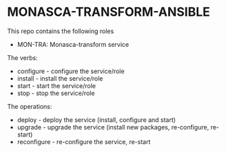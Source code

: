 <!--
(c) Copyright 2016 Hewlett Packard Enterprise Development LP
(c) Copyright 2017 SUSE LLC

Licensed under the Apache License, Version 2.0 (the "License"); you may
not use this file except in compliance with the License. You may obtain
a copy of the License at

http://www.apache.org/licenses/LICENSE-2.0

Unless required by applicable law or agreed to in writing, software
distributed under the License is distributed on an "AS IS" BASIS, WITHOUT
WARRANTIES OR CONDITIONS OF ANY KIND, either express or implied. See the
License for the specific language governing permissions and limitations
under the License.
-->

MONASCA-TRANSFORM-ANSIBLE
=========================

This repo contains the following roles

 - MON-TRA:         Monasca-transform service

The verbs:

  - configure - configure the service/role
  - install   - install the service/role
  - start     - start the service/role
  - stop      - stop the service/role

The operations:

  - deploy       - deploy the service (install, configure and start)
  - upgrade      - upgrade the service
                    (install new packages, re-configure, re-start)
  - reconfigure  - re-configure the service, re-start
